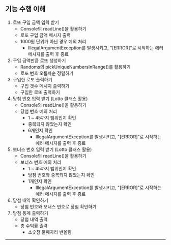 ## 기능 수행 이해
1. 로또 구입 금액 입력 받기
   - Console의 readLine()을 활용하기
   - 로또 구입 금액 메시지 출력
   - 1000원 단위가 아닌 경우 예외 처리
     - IllegalArgumentException를 발생시키고, "[ERROR]"로 시작하는 에러 메시지를 출력 후 종료
2. 구입 금액만큼 로또 생성하기
   - Randoms의 pickUniqueNumbersInRange()를 활용하기
   - 로또 번호 오름차순 정렬하기
3. 구입한 로또 출력하기
   - 구입 갯수 메시지 출력하기
   - 구입한 로또 출력하기
4. 당첨 번호 입력 받기 (Lotto 클래스 활용)
   - Console의 readLine()을 활용하기
   - 당첨 번호 예외 처리
     - 1 ~ 45까지 범위인지 확인
     - 중복되지 않았는지 확인
     - 6개인지 확인
       - IllegalArgumentException를 발생시키고, "[ERROR]"로 시작하는 에러 메시지를 출력 후 종료
5. 보너스 번호 입력 받기 (Lotto 클래스 활용)
   - Console의 readLine()을 활용하기
   - 보너스 번호 예외 처리
     - 1 ~ 45까지 범위인지 확인
     - 당첨 번호와 중복되지 않았는지 확인
     - 1개인지 확인
       - IllegalArgumentException를 발생시키고, "[ERROR]"로 시작하는 에러 메시지를 출력 후 종료
6. 당첨 내역 확인하기
    - 당첨 번호와 보너스 번호로 당첨 확인하기
7. 당첨 통계 출력하기
    - 당첨 내역 출력
    - 총 수익률 출력
      - 소숫점 둘째자리 반올림
---
